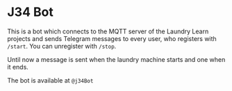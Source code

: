 # J34 Bot

This is a bot which connects to the MQTT server of the Laundry Learn projects and sends Telegram messages to every user, who registers with `/start`. You can unregister with `/stop`.

Until now a message is sent when the laundry machine starts and one when it ends.

The bot is available at `@j34Bot`
